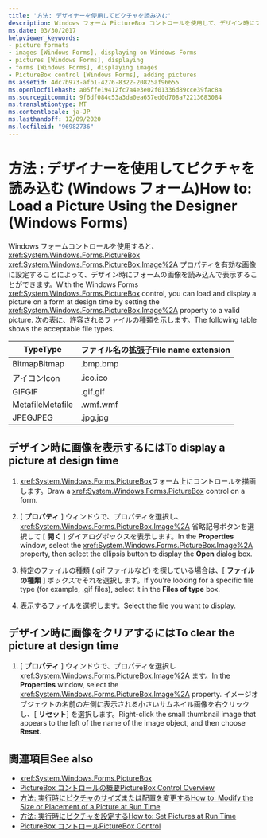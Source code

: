 ```yaml
---
title: '方法: デザイナーを使用してピクチャを読み込む'
description: Windows フォーム PictureBox コントロールを使用して、デザイン時にフォームに画像を読み込んで表示する方法について説明します。
ms.date: 03/30/2017
helpviewer_keywords:
- picture formats
- images [Windows Forms], displaying on Windows Forms
- pictures [Windows Forms], displaying
- forms [Windows Forms], displaying images
- PictureBox control [Windows Forms], adding pictures
ms.assetid: 4dc7b973-afb1-4276-8322-20825af96655
ms.openlocfilehash: a05ffe19412fc7a4e3e02f01336d89cce39fac8a
ms.sourcegitcommit: 9f6df084c53a3da0ea657ed0d708a72213683084
ms.translationtype: MT
ms.contentlocale: ja-JP
ms.lasthandoff: 12/09/2020
ms.locfileid: "96982736"
---
```

# <a name="how-to-load-a-picture-using-the-designer-windows-forms"></a><span data-ttu-id="c9ea0-103">方法 : デザイナーを使用してピクチャを読み込む (Windows フォーム)</span><span class="sxs-lookup"><span data-stu-id="c9ea0-103">How to: Load a Picture Using the Designer (Windows Forms)</span></span>

<span data-ttu-id="c9ea0-104">Windows フォームコントロールを使用すると、 <xref:System.Windows.Forms.PictureBox> <xref:System.Windows.Forms.PictureBox.Image%2A> プロパティを有効な画像に設定することによって、デザイン時にフォームの画像を読み込んで表示することができます。</span><span class="sxs-lookup"><span data-stu-id="c9ea0-104">With the Windows Forms <xref:System.Windows.Forms.PictureBox> control, you can load and display a picture on a form at design time by setting the <xref:System.Windows.Forms.PictureBox.Image%2A> property to a valid picture.</span></span> <span data-ttu-id="c9ea0-105">次の表に、許容されるファイルの種類を示します。</span><span class="sxs-lookup"><span data-stu-id="c9ea0-105">The following table shows the acceptable file types.</span></span>

|<span data-ttu-id="c9ea0-106">Type</span><span class="sxs-lookup"><span data-stu-id="c9ea0-106">Type</span></span>|<span data-ttu-id="c9ea0-107">ファイル名の拡張子</span><span class="sxs-lookup"><span data-stu-id="c9ea0-107">File name extension</span></span>|
|---|---|
|<span data-ttu-id="c9ea0-108">Bitmap</span><span class="sxs-lookup"><span data-stu-id="c9ea0-108">Bitmap</span></span>|<span data-ttu-id="c9ea0-109">.bmp</span><span class="sxs-lookup"><span data-stu-id="c9ea0-109">.bmp</span></span>|
|<span data-ttu-id="c9ea0-110">アイコン</span><span class="sxs-lookup"><span data-stu-id="c9ea0-110">Icon</span></span>|<span data-ttu-id="c9ea0-111">.ico</span><span class="sxs-lookup"><span data-stu-id="c9ea0-111">.ico</span></span>|
|<span data-ttu-id="c9ea0-112">GIF</span><span class="sxs-lookup"><span data-stu-id="c9ea0-112">GIF</span></span>|<span data-ttu-id="c9ea0-113">.gif</span><span class="sxs-lookup"><span data-stu-id="c9ea0-113">.gif</span></span>|
|<span data-ttu-id="c9ea0-114">Metafile</span><span class="sxs-lookup"><span data-stu-id="c9ea0-114">Metafile</span></span>|<span data-ttu-id="c9ea0-115">.wmf</span><span class="sxs-lookup"><span data-stu-id="c9ea0-115">.wmf</span></span>|
|<span data-ttu-id="c9ea0-116">JPEG</span><span class="sxs-lookup"><span data-stu-id="c9ea0-116">JPEG</span></span>|<span data-ttu-id="c9ea0-117">.jpg</span><span class="sxs-lookup"><span data-stu-id="c9ea0-117">.jpg</span></span>|

## <a name="to-display-a-picture-at-design-time"></a><span data-ttu-id="c9ea0-118">デザイン時に画像を表示するには</span><span class="sxs-lookup"><span data-stu-id="c9ea0-118">To display a picture at design time</span></span>

1. <span data-ttu-id="c9ea0-119"><xref:System.Windows.Forms.PictureBox>フォーム上にコントロールを描画します。</span><span class="sxs-lookup"><span data-stu-id="c9ea0-119">Draw a <xref:System.Windows.Forms.PictureBox> control on a form.</span></span>

2. <span data-ttu-id="c9ea0-120">[ **プロパティ** ] ウィンドウで、プロパティを選択し、 <xref:System.Windows.Forms.PictureBox.Image%2A> 省略記号ボタンを選択して [ **開く** ] ダイアログボックスを表示します。</span><span class="sxs-lookup"><span data-stu-id="c9ea0-120">In the **Properties** window, select the <xref:System.Windows.Forms.PictureBox.Image%2A> property, then select the ellipsis button to display the **Open** dialog box.</span></span>

3. <span data-ttu-id="c9ea0-121">特定のファイルの種類 (.gif ファイルなど) を探している場合は、[ **ファイルの種類** ] ボックスでそれを選択します。</span><span class="sxs-lookup"><span data-stu-id="c9ea0-121">If you're looking for a specific file type (for example, .gif files), select it in the **Files of type** box.</span></span>

4. <span data-ttu-id="c9ea0-122">表示するファイルを選択します。</span><span class="sxs-lookup"><span data-stu-id="c9ea0-122">Select the file you want to display.</span></span>

## <a name="to-clear-the-picture-at-design-time"></a><span data-ttu-id="c9ea0-123">デザイン時に画像をクリアするには</span><span class="sxs-lookup"><span data-stu-id="c9ea0-123">To clear the picture at design time</span></span>

1. <span data-ttu-id="c9ea0-124">[ **プロパティ** ] ウィンドウで、プロパティを選択し <xref:System.Windows.Forms.PictureBox.Image%2A> ます。</span><span class="sxs-lookup"><span data-stu-id="c9ea0-124">In the **Properties** window, select the <xref:System.Windows.Forms.PictureBox.Image%2A> property.</span></span> <span data-ttu-id="c9ea0-125">イメージオブジェクトの名前の左側に表示される小さいサムネイル画像を右クリックし、[ **リセット**] を選択します。</span><span class="sxs-lookup"><span data-stu-id="c9ea0-125">Right-click the small thumbnail image that appears to the left of the name of the image object, and then choose **Reset**.</span></span>

## <a name="see-also"></a><span data-ttu-id="c9ea0-126">関連項目</span><span class="sxs-lookup"><span data-stu-id="c9ea0-126">See also</span></span>

- <xref:System.Windows.Forms.PictureBox>
- [<span data-ttu-id="c9ea0-127">PictureBox コントロールの概要</span><span class="sxs-lookup"><span data-stu-id="c9ea0-127">PictureBox Control Overview</span></span>](picturebox-control-overview-windows-forms.md)
- [<span data-ttu-id="c9ea0-128">方法: 実行時にピクチャのサイズまたは配置を変更する</span><span class="sxs-lookup"><span data-stu-id="c9ea0-128">How to: Modify the Size or Placement of a Picture at Run Time</span></span>](how-to-modify-the-size-or-placement-of-a-picture-at-run-time-windows-forms.md)
- [<span data-ttu-id="c9ea0-129">方法: 実行時にピクチャを設定する</span><span class="sxs-lookup"><span data-stu-id="c9ea0-129">How to: Set Pictures at Run Time</span></span>](how-to-set-pictures-at-run-time-windows-forms.md)
- [<span data-ttu-id="c9ea0-130">PictureBox コントロール</span><span class="sxs-lookup"><span data-stu-id="c9ea0-130">PictureBox Control</span></span>](picturebox-control-windows-forms.md)
